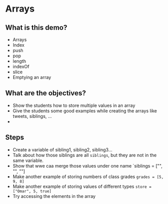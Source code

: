 # Arrays


## What is this demo?
- Arrays
- Index
- push
- pop
- length
- indexOf
- slice
- Emptying an array

## What are the objectives?

- Show the students how to store multiple values in an array 
- Give the students some good examples while creating the arrays like tweets, siblings, ...
- 

## Steps

- Create a variable of sibling1, sibling2, sibling3... 
- Talk about how those siblings are all `siblings`, but they are not in the same variable. 
- Show that wwe caa merge those values under one name `siblings = ["", "", ""]
- Make another example of storing numbers of class grades `grades = [5, 9, 8]`
- Make another example of storing values of different types `store = ["Omar", 5, true]`
- Try accessing the elements in the array 
